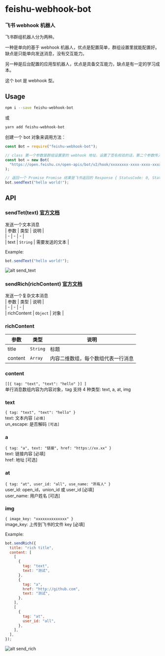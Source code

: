 # feishu-webhook-bot

### 飞书 webhook 机器人

飞书群组机器人分为两种。

一种是单向的基于 webhook 机器人，优点是配置简单，群组设置里就能配置好。缺点是只能单向发送消息，没有交互能力。

另一种是后台配置的应用型机器人，优点是具备交互能力，缺点是有一定的学习成本。

这个 bot 是 webhook 型。

## Usage

```sh
npm i --save feishu-webhook-bot
```

或

```sh
yarn add feishu-webhook-bot
```

创建一个 bot 对象来调用方法：

```js
const Bot = require("feishu-webhook-bot");

// class 第一个参数是群组设置里的 webhook 地址，设置了签名校验的话，第二个参数传入密钥。
const bot = new Bot(
  "https://open.feishu.cn/open-apis/bot/v2/hook/xxxxxxxx-xxxx-xxxx-xxxx-xxxxxxxxxxxx"
);

// 返回一个 Promise Promise 结果是飞书返回的 Response { StatusCode: 0, StatusMessage: 'success' }
bot.sendText("hello world!");
```

## API

### sendTet(text) [官方文档](https://open.feishu.cn/document/ukTMukTMukTM/ucTM5YjL3ETO24yNxkjN#发送文本消息)

发送一个文本消息  
| 参数 | 类型 | 说明 |  
| - | - | - |  
| text | `String` | 需要发送的文本 |

Example:

```js
bot.sendText("hello world!");
```

![alt send_text](http://paste.file.dayustudio.com/send_text.png)

### sendRich(richContent) [官方文档](https://open.feishu.cn/document/uAjLw4CM/ukTMukTMukTM/im-v1/message/create_json#富文本%20post)

发送一个复杂文本消息  
| 参数 | 类型 | 说明 |  
| - | - | - |  
| richContent | `Object` | 对象 |

### richContent

| 参数    | 类型     | 说明                               |
| ------- | -------- | ---------------------------------- |
| title   | `String` | 标题                               |
| content | `Array`  | 内容二维数组，每个数组代表一行消息 |

### content

`[[{ tag: "text", "text": "hello" }] ]`  
单行消息数组内容为内容对象，tag 支持 4 种类型: text, a, at, img

### text

`{ tag: "text", "text": "hello" }`  
text: 文本内容 `[必填]`  
un_escape: 是否解码 `[可选]`

### a

`{ tag: "a", text: "链接", href: "https://xx.xx" }`  
text: 链接内容 [必填]  
href: 地址 [可选]

### at

`{ tag: "at", user_id: "all", use_name: "所有人" }`  
user_id: open_id，union_id 或 user_id [必填]  
user_name: 用户姓名 [可选]

### img

`{ image_key: "xxxxxxxxxxxxxx" }`  
image_key: 上传到飞书的文件 key [必填]

Example:

```js
bot.sendRich({
  title: "rich title",
  content: [
    [
      {
        tag: "text",
        text: "测试",
      },
      {
        tag: "a",
        href: "http://github.com",
        text: "测试",
      },
    ],
    [
      {
        tag: "at",
        user_id: "all",
      },
    ],
  ],
});
```

![alt send_rich](http://paste.file.dayustudio.com/send_rich.png)
